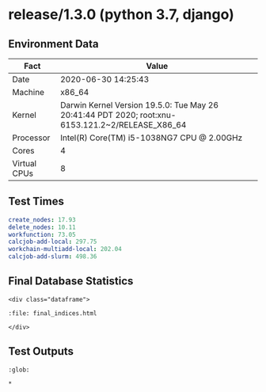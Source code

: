 # release/1.3.0 (python 3.7, django)

## Environment Data

Fact         | Value
-------------|-----------------------------------------------------------
Date         | 2020-06-30 14:25:43
Machine      | x86_64
Kernel       | Darwin Kernel Version 19.5.0: Tue May 26 20:41:44 PDT 2020; root:xnu-6153.121.2~2/RELEASE_X86_64
Processor    | Intel(R) Core(TM) i5-1038NG7 CPU @ 2.00GHz
Cores        | 4
Virtual CPUs | 8

## Test Times

```yaml
create_nodes: 17.93
delete_nodes: 10.11
workfunction: 73.05
calcjob-add-local: 297.75
workchain-multiadd-local: 202.04
calcjob-add-slurm: 498.36

```

## Final Database Statistics

```{raw} html
<div class="dataframe">
```

```{raw} html
:file: final_indices.html
```

```{raw} html
</div>
```

## Test Outputs

```{toctree}
:glob:

*
```
